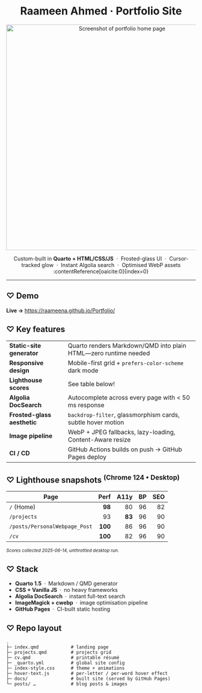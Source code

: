 <!-- ----------------------------------------------------------
 Raameen Ahmed — Personal Portfolio
----------------------------------------------------------- -->

<h1 align="center">Raameen Ahmed&nbsp;· Portfolio&nbsp;Site</h1>

<div align="center">
  <a href="https://raameena.github.io/Portfolio/">
    <img src="docs/img/screenshot-home.png" width="600"
         alt="Screenshot of portfolio home page">
  </a>
</div>

<p align="center">
  Custom-built in <strong>Quarto + HTML/CSS/JS</strong> &nbsp;·&nbsp;
  Frosted-glass UI &nbsp;·&nbsp; Cursor-tracked glow &nbsp;·&nbsp;
  Instant Algolia search &nbsp;·&nbsp; Optimised WebP assets :contentReference[oaicite:0]{index=0}
</p>

---

## ♡ Demo

**Live&nbsp;→** <https://raameena.github.io/Portfolio/>

## ♡ Key features

|                                   | |
|-----------------------------------|------------------------------------------------------------------|
| **Static-site generator**         | Quarto renders Markdown/QMD into plain HTML—zero runtime needed |
| **Responsive design**             | Mobile-first grid + `prefers-color-scheme` dark mode |
| **Lighthouse scores**             | See table below! |
| **Algolia DocSearch**             | Autocomplete across every page with < 50 ms response |
| **Frosted-glass aesthetic**       | `backdrop-filter`, glassmorphism cards, subtle hover motion |
| **Image pipeline**                | WebP + JPEG fallbacks, lazy-loading, Content-Aware resize |
| **CI / CD**                       | GitHub Actions builds on push → GitHub Pages deploy |

## ♡ Lighthouse snapshots  <sup>(Chrome 124 • Desktop)</sup>

| Page | Perf | A11y | BP | SEO |
|------|-----:|-----:|---:|---:|
| `/` (Home) | **98** | 80 | 96 | 82 |
| `/projects` | 93 | **83** | 96 | 90 |
| `/posts/PersonalWebpage_Post` | **100** | 86 | 96 | 90 |
| `/cv` | **100** | 82 | 96 | 90 |

<sub>*Scores collected 2025-06-14, unthrottled desktop run.*</sub>

## ♡ Stack

- **Quarto 1.5** · Markdown / QMD generator  
- **CSS + Vanilla JS** · no heavy frameworks  
- **Algolia DocSearch** · instant full-text search  
- **ImageMagick + cwebp** · image optimisation pipeline  
- **GitHub Pages** · CI-built static hosting

## ♡ Repo layout

```text
.
├─ index.qmd            # landing page
├─ projects.qmd         # projects grid
├─ cv.qmd               # printable résumé
├─ _quarto.yml          # global site config
├─ index-style.css      # theme + animations
├─ hover-text.js        # per-letter / per-word hover effect
├─ docs/                # built site (served by GitHub Pages)
└─ posts/ …             # blog posts & images

```
